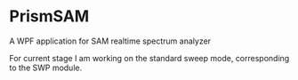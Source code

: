 # PrismSAM
A WPF application for SAM realtime spectrum analyzer

For current stage I am working on the standard sweep mode, corresponding to the SWP module. 
